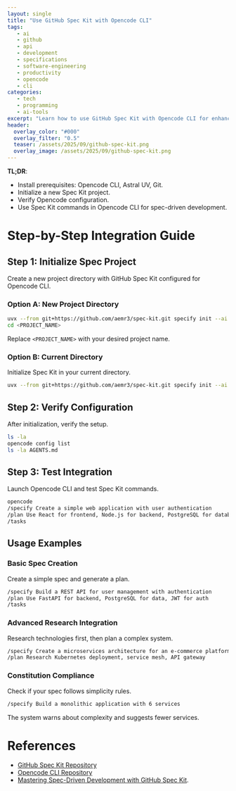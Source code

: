 ```yaml
---
layout: single
title: "Use GitHub Spec Kit with Opencode CLI"
tags:
   - ai
   - github
   - api
   - development
   - specifications
   - software-engineering
   - productivity
   - opencode
   - cli
categories:
   - tech
   - programming
   - ai-tools
excerpt: "Learn how to use GitHub Spec Kit with Opencode CLI for enhanced spec-driven development. This feature request integration provides advanced AI assistance for specification management."
header:
  overlay_color: "#000"
  overlay_filter: "0.5"
  teaser: /assets/2025/09/github-spec-kit.png
  overlay_image: /assets/2025/09/github-spec-kit.png
---
```


**TL;DR**:
- Install prerequisites: Opencode CLI, Astral UV, Git.
- Initialize a new Spec Kit project.
- Verify Opencode configuration.
- Use Spec Kit commands in Opencode CLI for spec-driven development.

# Step-by-Step Integration Guide

## Step 1: Initialize Spec Project

Create a new project directory with GitHub Spec Kit configured for Opencode CLI.

### Option A: New Project Directory

```bash
uvx --from git+https://github.com/aemr3/spec-kit.git specify init --ai opencode <PROJECT_NAME>
cd <PROJECT_NAME>
```

Replace `<PROJECT_NAME>` with your desired project name.

### Option B: Current Directory

Initialize Spec Kit in your current directory.

```bash
uvx --from git+https://github.com/aemr3/spec-kit.git specify init --ai opencode --here
```

## Step 2: Verify Configuration

After initialization, verify the setup.

```bash
ls -la
opencode config list
ls -la AGENTS.md
```

## Step 3: Test Integration

Launch Opencode CLI and test Spec Kit commands.

```bash
opencode
/specify Create a simple web application with user authentication
/plan Use React for frontend, Node.js for backend, PostgreSQL for database
/tasks
```

## Usage Examples

### Basic Spec Creation

Create a simple spec and generate a plan.

```bash
/specify Build a REST API for user management with authentication
/plan Use FastAPI for backend, PostgreSQL for data, JWT for auth
/tasks
```

### Advanced Research Integration

Research technologies first, then plan a complex system.

```bash
/specify Create a microservices architecture for an e-commerce platform
/plan Research Kubernetes deployment, service mesh, API gateway
```

### Constitution Compliance

Check if your spec follows simplicity rules.

```bash
/specify Build a monolithic application with 6 services
```

The system warns about complexity and suggests fewer services.

# References

- [GitHub Spec Kit Repository](https://github.com/github/spec-kit)
- [Opencode CLI Repository](https://github.com/opencode/cli)
- [Mastering Spec-Driven Development with GitHub Spec Kit](/posts/2025-09-08-mastering-spec-driven-development-with-github-spec-kit).